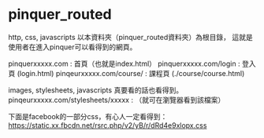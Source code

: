 # pinquer_routed 
http, css, javascripts
以本資料夾（pinquer_routed資料夾）為根目錄，
這就是使用者在進入pinquer可以看得到的網頁。


pinquerxxxxx.com                   : 首頁（也就是index.html）
pinquerxxxxx.com/login             : 登入頁 (login.html)
pinqeurxxxxx.com/course/<courseId> : 課程頁 (./course/course.html)

images, stylesheets, javascripts 真要看的話也看得到。
pinqeurxxxxx.com/stylesheets/xxxxx : （就可在瀏覽器看到該檔案）

下面是facebook的一部分css，有心人一定看得到：
https://static.xx.fbcdn.net/rsrc.php/v2/yB/r/dRd4e9xlopx.css
